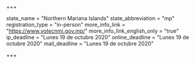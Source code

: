 +++

state_name = "Northern Mariana Islands"
state_abbreviation = "mp"
registration_type = "in-person"
more_info_link = "https://www.votecnmi.gov.mp/"
more_info_link_english_only = "true"
ip_deadline = "Lunes 19 de octubre 2020"
online_deadline = "Lunes 19 de octubre 2020"
mail_deadline = "Lunes 19 de octubre 2020"

+++